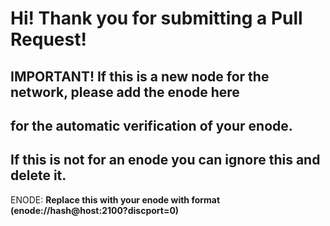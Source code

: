 # Hi! Thank you for submitting a Pull Request!

## IMPORTANT! If this is a new node for the network, please add the enode here
## for the automatic verification of your enode.
## If this is not for an enode you can ignore this and delete it.

ENODE: **Replace this with your enode with format (enode://hash@host:2100?discport=0)**
